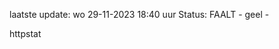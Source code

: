 laatste update: 
wo 29-11-2023 18:40   uur 
Status: FAALT - geel - 
<div class="service Y">httpstat</div>